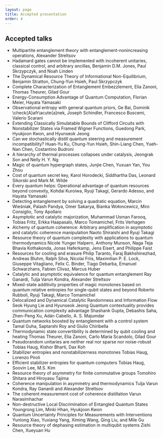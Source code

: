 ```yaml
---
layout: page
title: Accepted presentation
order: 4
---
```


<!---![Garden By the Bay](/garden_bay.jpg)--->

## Accepted talks

* Multipartite entanglement theory with entanglement-nonincreasing operations, Alexander Streltsov
* Hadamard gates cannot be implemented with incoherent unitaries, classical control, and arbitrary ancillas, Benjamin D.M. Jones, Paul Skrzypczyk, and Noah Linden
* The Dynamical Resource Theory of Informational Non-Equilibrium, Benjamin Stratton, Chung-Yun Hsieh, Paul Skrzypczyk
* Complete Characterization of Entanglement Embezzlement, Elia Zanoni, Thomas Theurer, Gilad Gour
* Energy-Consumption Advantage of Quantum Computation, Florian Meier, Hayata Yamasaki
* Observational entropy with general quantum priors,	Ge Bai, Dominik \check{A}afr\acute{a}nek, Joseph Schindler, Francesco Buscemi, Valerio Scarani
* Extending Classically Simulatable Bounds of Clifford Circuits with Nonstabilizer States via Framed Wigner Functions,	Guedong Park, Hyukjoon Kwon, and Hyunseok Jeong
* Can we stochastically distill quantum steering and measurement incompatibility?	Huan-Yu Ku, Chung-Yun Hsieh, Shin-Liang Chen, Yueh-Nan Chen, Costantino Budroni
* A hierarchy of thermal processes collapses under catalysis,	Jeongrak Son and Nelly H. Y. Ng
* Magic of quantum hypergraph states,	Junjie Chen, Yuxuan Yan, You Zhou
* Cost of quantum secret key,	Karol Horodecki, Siddhartha Das, Leonard Sikorski and Mark M. Wilde
* Every quantum helps:  Operational advantage of quantum resources beyond convexity, Kohdai Kuroiwa, Ryuji Takagi, Gerardo Adesso, and Hayata Yamasaki
* Detecting entanglement by solving a quadratic equation,	Marcin Wieśniak, Palash Pandya, Omer Sakarya, Bianka Wołoncewicz, Miro Consiglio, Tony Apollaro
* Asymptotic and catalytic majorization,	Muhammad Usman Farooq, Tobias Fritz, Erkka Haapasalo, Marco Tomamichel, Frits Verhagen
* Alchemy of quantum coherence: Arbitrary amplification in asymptotic and catalytic coherence manipulation	Naoto Shiraishi and Ryuji Takagi
* Resource theory of quantum complexity with applications to quantum thermodynamics	Nicole Yunger Halpern, Anthony Munson, Naga Teja Bhavia Kothakonda, Jonas Haferkamp, Jens Eisert, and Philippe Faist
* Resources for cooling and erasure	Philip Taranto, Faraj Bakhshinezhad, Andreas Bluhm, Ralph Silva, Nicolai Friis, Maximilian P. E. Lock, Giuseppe Vitagliano, Felix C. Binder, Tiago Debarba, Emanuel Schwarzhans, Fabien Clivaz, Marcus Huber
* Catalytic and asymptotic equivalence for quantum entanglement	Ray Ganardi, Tulja Varun Kondra, Alexander Streltsov
* Mixed-state additivity properties of magic monotones based on quantum relative entropies for single-qubit states and beyond	Roberto Rubboli, Ryuji Takagi, Marco Tomamichel
* Delocalized and Dynamical Catalytic Randomness and Information Flow	Seok Hyung Lie and Hyunseok Jeong
Quantum contextuality provides communication complexity advantage	Shashank Gupta, Debashis Saha, Zhen-Peng Xu, Adán Cabello, A. S. Majumdar
* Quantum networks boosted by entanglement with a control system	Tamal Guha, Saptarshi Roy and Giulio Chiribella
* Thermodynamic state convertibility is determined by qubit cooling and heating	Thomas Theurer, Elia Zanoni, Carlo Maria Scandolo, Gilad Gour
* Pseudorandom unitaries are neither real nor sparse nor noise-robust	Tobias Haug, Kishor Bharti, Dax Koh
* Stabilizer entropies and nonstabilizerness monotones Tobias Haug, Lorenzo Piroli
* Efficient stabilizer entropies for quantum computers Tobias Haug, Soovin Lee, M.S. Kim
* Resource theory of asymmetry for finite commutative groups Tomohiro Shitara and Hiroyasu Tajima
* Coherence manipulation in asymmetry and thermodynamics Tulja Varun Kondra, Ray Ganardi and Alexander Streltsov
* The coherent measurement cost of coherence distillation	Varun Narasimhachar
* Non-destructive Local Discrimination of Entangled Quantum States Youngrong Lim, Minki Hhan, Hyukjoon Kwon
* Quantum Uncertainty Principles for Measurements with Interventions Yunlong Xiao, Yuxiang Yang, Ximing Wang, Qing Liu, and Mile Gu
* Resource theory of dephasing estimation in multiqubit systems	Zishi Chen, Xueyuan Hu
